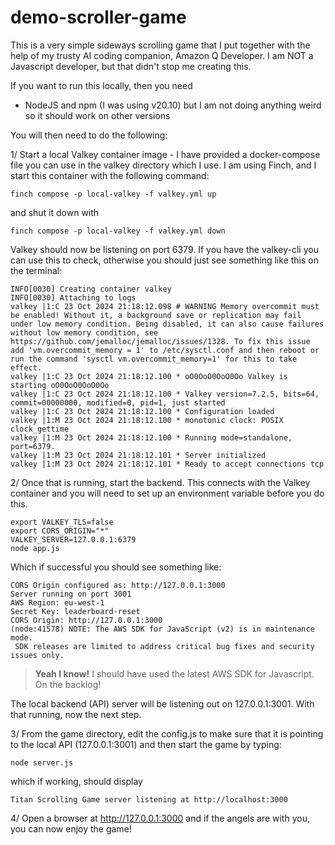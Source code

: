 # demo-scroller-game

This is a very simple sideways scrolling game that I put together with the help of my trusty AI coding companion, Amazon Q Developer. I am NOT a Javascript developer, but that didn't stop me creating this.

If you want to run this locally, then you need

* NodeJS and npm (I was using v20.10) but I am not doing anything weird so it should work on other versions

You will then need to do the following:

1/ Start a local Valkey container image - I have provided a docker-compose file you can use in the valkey directory which I use. I am using Finch, and I start this container with the following command:

```
finch compose -p local-valkey -f valkey.yml up
```

and shut it down with

```
finch compose -p local-valkey -f valkey.yml down
```

Valkey should now be listening on port 6379. If you have the valkey-cli you can use this to check, otherwise you should just see something like this on the terminal:

```
INFO[0030] Creating container valkey                    
INFO[0030] Attaching to logs                            
valkey |1:C 23 Oct 2024 21:18:12.098 # WARNING Memory overcommit must be enabled! Without it, a background save or replication may fail under low memory condition. Being disabled, it can also cause failures without low memory condition, see https://github.com/jemalloc/jemalloc/issues/1328. To fix this issue add 'vm.overcommit_memory = 1' to /etc/sysctl.conf and then reboot or run the command 'sysctl vm.overcommit_memory=1' for this to take effect.
valkey |1:C 23 Oct 2024 21:18:12.100 * oO0OoO0OoO0Oo Valkey is starting oO0OoO0OoO0Oo
valkey |1:C 23 Oct 2024 21:18:12.100 * Valkey version=7.2.5, bits=64, commit=00000000, modified=0, pid=1, just started
valkey |1:C 23 Oct 2024 21:18:12.100 * Configuration loaded
valkey |1:M 23 Oct 2024 21:18:12.100 * monotonic clock: POSIX clock_gettime
valkey |1:M 23 Oct 2024 21:18:12.100 * Running mode=standalone, port=6379.
valkey |1:M 23 Oct 2024 21:18:12.101 * Server initialized
valkey |1:M 23 Oct 2024 21:18:12.101 * Ready to accept connections tcp
```

2/ Once that is running, start the backend. This connects with the Valkey container and you will need to set up an environment variable before you do this.

```
export VALKEY_TLS=false
export CORS_ORIGIN="*"
VALKEY_SERVER=127.0.0.1:6379
node app.js
```

Which if successful you should see something like:

```
CORS Origin configured as: http://127.0.0.1:3000
Server running on port 3001
AWS Region: eu-west-1
Secret Key: leaderboard-reset
CORS Origin: http://127.0.0.1:3000
(node:41578) NOTE: The AWS SDK for JavaScript (v2) is in maintenance mode.
 SDK releases are limited to address critical bug fixes and security issues only.
```

> **Yeah I know!** I should have used the latest AWS SDK for Javascript. On the backlog!

The local backend (API) server will be listening out on 127.0.0.1:3001. With that running, now the next step.

3/ From the game directory, edit the config.js to make sure that it is pointing to the local API (127.0.0.1:3001) and then start the game by typing:

```
node server.js
```
which if working, should display

```
Titan Scrolling Game server listening at http://localhost:3000
```

4/ Open a browser at http://127.0.0.1:3000 and if the angels are with you, you can now enjoy the game!